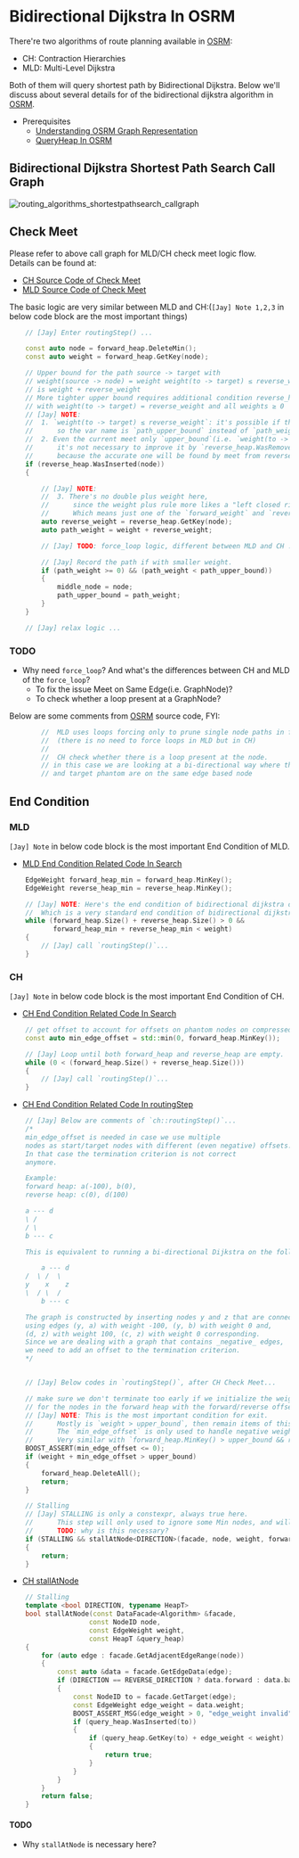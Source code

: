# Bidirectional Dijkstra In OSRM
There're two algorithms of route planning available in [OSRM](https://github.com/Project-OSRM/osrm-backend):    
- CH: Contraction Hierarchies     
- MLD: Multi-Level Dijkstra     

Both of them will query shortest path by Bidirectional Dijkstra. Below we'll discuss about several details for of the bidirectional dijkstra algorithm in [OSRM](https://github.com/Project-OSRM/osrm-backend).      

- Prerequisites     
    - [Understanding OSRM Graph Representation](./understanding_osrm_graph_representation.md)    
    - [QueryHeap In OSRM](./queryheap_in_osrm.md)    

## Bidirectional Dijkstra Shortest Path Search Call Graph
![routing_algorithms_shortestpathsearch_callgraph](../graph/routing_algorithms_shortestpathsearch_callgraph.mmd.png)

## Check Meet
Please refer to above call graph for MLD/CH check meet logic flow.    
Details can be found at:    
- [CH Source Code of Check Meet](https://github.com/Project-OSRM/osrm-backend/blob/72e03f9af9824cbb1d26cba878f242eb0feae584/include/engine/routing_algorithms/routing_base_ch.hpp#L128)    
- [MLD Source Code of Check Meet](https://github.com/Project-OSRM/osrm-backend/blob/72e03f9af9824cbb1d26cba878f242eb0feae584/include/engine/routing_algorithms/routing_base_mld.hpp#L355)    
    
The basic logic are very similar between MLD and CH:(`[Jay] Note 1,2,3` in below code block are the most important things)    
```c++
    // [Jay] Enter routingStep() ...

    const auto node = forward_heap.DeleteMin();
    const auto weight = forward_heap.GetKey(node);

    // Upper bound for the path source -> target with
    // weight(source -> node) = weight weight(to -> target) ≤ reverse_weight
    // is weight + reverse_weight
    // More tighter upper bound requires additional condition reverse_heap.WasRemoved(to)
    // with weight(to -> target) = reverse_weight and all weights ≥ 0
    // [Jay] NOTE: 
    //  1. `weight(to -> target) ≤ reverse_weight`: it's possible if the node from reverse heap is not popped, 
    //      so the var name is `path_upper_bound` instead of `path_weight`.    
    //  2. Even the current meet only `upper_bound`(i.e. `weight(to -> target) < reverse_weight`), 
    //      it's not necessary to improve it by `reverse_heap.WasRemoved(to)`,
    //      because the accurate one will be found by meet from reverse.   
    if (reverse_heap.WasInserted(node))
    {

        // [Jay] NOTE:
        //  3. There's no double plus weight here, 
        //      since the weight plus rule more likes a "left closed right open", i.e. "[start, end)".
        //      Which means just one of the `forward_weight` and `reverse_weight` will include current node weight.
        auto reverse_weight = reverse_heap.GetKey(node);
        auto path_weight = weight + reverse_weight;

        // [Jay] TODO: force_loop logic, different between MLD and CH ...

        // [Jay] Record the path if with smaller weight.
        if (path_weight >= 0) && (path_weight < path_upper_bound))
        {
            middle_node = node;
            path_upper_bound = path_weight;
        }
    }

    // [Jay] relax logic ...
```

### TODO
- Why need `force_loop`? And what's the differences between CH and MLD of the `force_loop`?
    - To fix the issue Meet on Same Edge(i.e. GraphNode)?
    - To check whether a loop present at a GraphNode?    

Below are some comments from [OSRM](https://github.com/Project-OSRM/osrm-backend) source code, FYI:    
```c++
        //  MLD uses loops forcing only to prune single node paths in forward and/or backward direction. 
        //  (there is no need to force loops in MLD but in CH)
        //
        //  CH check whether there is a loop present at the node. 
        // in this case we are looking at a bi-directional way where the source
        // and target phantom are on the same edge based node
```

## End Condition
### MLD
`[Jay] Note` in below code block is the most important End Condition of MLD.    
- [MLD End Condition Related Code In Search](https://github.com/Project-OSRM/osrm-backend/blob/72e03f9af9824cbb1d26cba878f242eb0feae584/include/engine/routing_algorithms/routing_base_mld.hpp#L409)    
```c++    
    EdgeWeight forward_heap_min = forward_heap.MinKey();
    EdgeWeight reverse_heap_min = reverse_heap.MinKey();

    // [Jay] NOTE: Here's the end condition of bidirectional dijkstra of MLD, 
    //  Which is a very standard end condition of bidirectional dijkstra, strongly enough.
    while (forward_heap.Size() + reverse_heap.Size() > 0 &&
           forward_heap_min + reverse_heap_min < weight)
    {
        // [Jay] call `routingStep()`...
    }

```
### CH    
`[Jay] Note` in below code block is the most important End Condition of CH.    
- [CH End Condition Related Code In Search](https://github.com/Project-OSRM/osrm-backend/blob/72e03f9af9824cbb1d26cba878f242eb0feae584/src/engine/routing_algorithms/routing_base_ch.cpp#L119)    
```c++
    // get offset to account for offsets on phantom nodes on compressed edges
    const auto min_edge_offset = std::min(0, forward_heap.MinKey());

    // [Jay] Loop until both forward_heap and reverse_heap are empty.   
    while (0 < (forward_heap.Size() + reverse_heap.Size()))
    {
        // [Jay] call `routingStep()`...
    }
```    
- [CH End Condition Related Code In routingStep](https://github.com/Project-OSRM/osrm-backend/blob/72e03f9af9824cbb1d26cba878f242eb0feae584/include/engine/routing_algorithms/routing_base_ch.hpp#L172)    
```c++
    // [Jay] Below are comments of `ch::routingStep()`...
    /*
    min_edge_offset is needed in case we use multiple
    nodes as start/target nodes with different (even negative) offsets.
    In that case the termination criterion is not correct
    anymore.

    Example:
    forward heap: a(-100), b(0),
    reverse heap: c(0), d(100)

    a --- d
    \ /
    / \
    b --- c

    This is equivalent to running a bi-directional Dijkstra on the following graph:

        a --- d
    /  \ /  \
    y    x    z
    \  / \  /
        b --- c

    The graph is constructed by inserting nodes y and z that are connected to the initial nodes
    using edges (y, a) with weight -100, (y, b) with weight 0 and,
    (d, z) with weight 100, (c, z) with weight 0 corresponding.
    Since we are dealing with a graph that contains _negative_ edges,
    we need to add an offset to the termination criterion.
    */


    // [Jay] Below codes in `routingStep()`, after CH Check Meet...

    // make sure we don't terminate too early if we initialize the weight
    // for the nodes in the forward heap with the forward/reverse offset
    // [Jay] NOTE: This is the most important condition for exit. 
    //      Mostly is `weight > upper_bound`, then remain items of this heap can be ignored.
    //      The `min_edge_offset` is only used to handle negative weights of source/target.
    //      Very similar with `forward_heap.MinKey() > upper_bound && reverse_heap.MinKey() > upper_bound`.    
    BOOST_ASSERT(min_edge_offset <= 0);
    if (weight + min_edge_offset > upper_bound)
    {
        forward_heap.DeleteAll();
        return;
    }

    // Stalling
    // [Jay] STALLING is only a constexpr, always true here.    
    //      This step will only used to ignore some Min nodes, and will not affect End Condition.
    //      TODO: why is this necessary?   
    if (STALLING && stallAtNode<DIRECTION>(facade, node, weight, forward_heap))
    {
        return;
    }

```
- [CH stallAtNode](https://github.com/Project-OSRM/osrm-backend/blob/72e03f9af9824cbb1d26cba878f242eb0feae584/include/engine/routing_algorithms/routing_base_ch.hpp#L26)    
```c++
    // Stalling
    template <bool DIRECTION, typename HeapT>
    bool stallAtNode(const DataFacade<Algorithm> &facade,
                    const NodeID node,
                    const EdgeWeight weight,
                    const HeapT &query_heap)
    {
        for (auto edge : facade.GetAdjacentEdgeRange(node))
        {
            const auto &data = facade.GetEdgeData(edge);
            if (DIRECTION == REVERSE_DIRECTION ? data.forward : data.backward)
            {
                const NodeID to = facade.GetTarget(edge);
                const EdgeWeight edge_weight = data.weight;
                BOOST_ASSERT_MSG(edge_weight > 0, "edge_weight invalid");
                if (query_heap.WasInserted(to))
                {
                    if (query_heap.GetKey(to) + edge_weight < weight)
                    {
                        return true;
                    }
                }
            }
        }
        return false;
    }
```
#### TODO
- Why `stallAtNode` is necessary here?    
